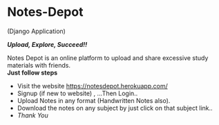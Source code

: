 # Notes-Depot 
(Django Application)

***Upload, Explore, Succeed!!***

Notes Depot is an online platform to upload and share excessive study materials with friends. 
<br>
 **Just follow steps**
* Visit the website https://notesdepot.herokuapp.com/
* Signup (if new to website) , ...Then Login..
* Upload Notes in any format (Handwritten Notes also).
* Download the notes on any subject by just click on that subject link..
* *Thank You*


